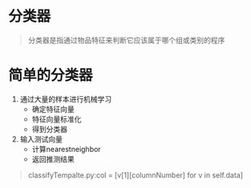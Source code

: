 
# 分类器

> 分类器是指通过物品特征来判断它应该属于哪个组或类别的程序

# 简单的分类器
1. 通过大量的样本进行机械学习
    - 确定特征向量
    - 特征向量标准化
    - 得到分类器
2. 输入测试向量
    - 计算nearestneighbor
    - 返回推测结果
> classifyTempalte.py:col = [v[1][columnNumber] for v in self.data]

# 